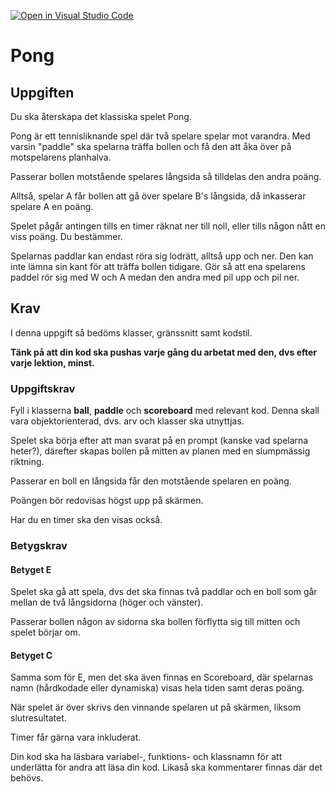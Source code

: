 [![Open in Visual Studio Code](https://classroom.github.com/assets/open-in-vscode-2e0aaae1b6195c2367325f4f02e2d04e9abb55f0b24a779b69b11b9e10269abc.svg)](https://classroom.github.com/online_ide?assignment_repo_id=16466420&assignment_repo_type=AssignmentRepo)
# Pong

## Uppgiften

Du ska återskapa det klassiska spelet Pong.

Pong är ett tennisliknande spel där två spelare spelar mot varandra. Med varsin "paddle" ska spelarna träffa bollen och få den att åka över på motspelarens planhalva.

Passerar bollen motstående spelares långsida så tilldelas den andra poäng.

Alltså, spelar A får bollen att gå över spelare B's långsida, då inkasserar spelare A en poäng.

Spelet pågår antingen tills en timer räknat ner till noll, eller tills någon nått en viss poäng. Du bestämmer.

Spelarnas paddlar kan endast röra sig lodrätt, alltså upp och ner. Den kan inte lämna sin kant för att träffa bollen tidigare. Gör så att ena spelarens paddel rör sig med W och A medan den andra med pil upp och pil ner.

## Krav

I denna uppgift så bedöms klasser, gränssnitt samt kodstil.

__Tänk på att din kod ska pushas varje gång du arbetat med den, dvs efter varje lektion, minst.__

### Uppgiftskrav

Fyll i klasserna __ball__, __paddle__ och __scoreboard__ med relevant kod. Denna skall vara objektorienterad, dvs. arv och klasser ska utnyttjas.

Spelet ska börja efter att man svarat på en prompt (kanske vad spelarna heter?), därefter skapas bollen på mitten av planen med en slumpmässig riktning.

Passerar en boll en långsida får den motstående spelaren en poäng.

Poängen bör redovisas högst upp på skärmen.

Har du en timer ska den visas också.

### Betygskrav

#### Betyget E

Spelet ska gå att spela, dvs det ska finnas två paddlar och en boll som går mellan de två långsidorna (höger och vänster).

Passerar bollen någon av sidorna ska bollen förflytta sig till mitten och spelet börjar om.

#### Betyget C

Samma som för E, men det ska även finnas en Scoreboard, där spelarnas namn (hårdkodade eller dynamiska) visas hela tiden samt deras poäng.

När spelet är över skrivs den vinnande spelaren ut på skärmen, liksom slutresultatet.

Timer får gärna vara inkluderat.

Din kod ska ha läsbara variabel-, funktions- och klassnamn för att underlätta för andra att läsa din kod. Likaså ska kommentarer finnas där det behövs.

